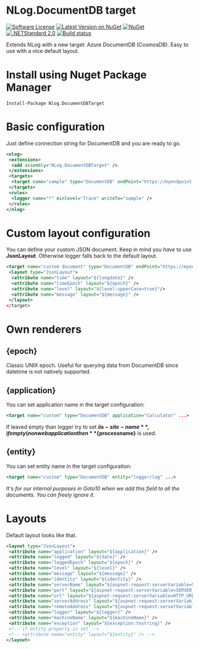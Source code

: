 # NLog.DocumentDB target

[![Software License](https://img.shields.io/badge/license-MIT-brightgreen.svg)](LICENSE.md)
[![Latest Version on NuGet](https://img.shields.io/nuget/v/Nlog.DocumentDBTarget.svg)](https://www.nuget.org/packages/Nlog.DocumentDBTarget/)
[![NuGet](https://img.shields.io/nuget/dt/Nlog.DocumentDBTarget.svg)](https://www.nuget.org/packages/Nlog.DocumentDBTarget/)
[![.NETStandard 2.0](https://img.shields.io/badge/.NET%20Framework-4.5.2-blue.svg)](https://github.com/Microsoft/dotnet/blob/master/releases/net452/README.md)
[![Build status](https://frohikey.visualstudio.com/Goto10/_apis/build/status/NUGET/NLog.DocumentDB)](https://frohikey.visualstudio.com/Goto10/_build/latest?definitionId=5)

Extends NLog with a new target: Azure DocumentDB (CosmosDB). Easy to use with a nice default layout.

# Install using Nuget Package Manager

```Install-Package Nlog.DocumentDBTarget```

# Basic configuration

Just define connection string for DocumentDB and you are ready to go.

```xml
<nlog>
 <extensions> 
  <add assembly="NLog.DocumentDBTarget" />         
 </extensions>
 <targets>
  <target name="sample" type="DocumentDB" endPoint="https://myendpoint.documents.azure.com:443" authorizationKey="s0mes3cre7StuFf==" database="mydb" collection="mycollection"/>
 </targets>    
 <rules>
  <logger name="*" minlevel="Trace" writeTo="sample" />
 </rules>
</nlog>
```

# Custom layout configuration

You can define your custom JSON document. Keep in mind you *have* to use **JsonLayout**. Otherwise logger falls back to the default layout.

```xml
<target name="custom document" type="DocumentDB" endPoint="https://myendpoint.documents.azure.com:443" authorizationKey="s0mes3cre7StuFf==" database="mydb" collection="mycollection"/>
 <layout type="JsonLayout">
  <attribute name="time" layout="${longdate}" />
  <attribute name="timeEpoch" layout="${epoch}" />
  <attribute name="level" layout="${level:upperCase=true}"/>
  <attribute name="message" layout="${message}" />
 </layout>
</target>
```

# Own renderers

## {epoch}

Classic UNIX epoch. Useful for querying data from DocumentDB since datetime is not natively supported.

## {application}

You can set application name in the target configuration:

```xml
<target name="custom" type="DocumentDB" application="Calculator" ...>
```

If leaved empty than logger try to set **${iis-site-name}**, if empty (non web application then **${processname}** is used.

## {entity}

You can set entity name in the target configuration:

```xml
<target name="custom" type="DocumentDB" entity="logger/log" ...>
```

_It's for our internal purposes in Goto10 when we add this field to all the documents. You can freely ignore it._

# Layouts

Default layout looks like that.

```xml
<layout type="JsonLayout">
 <attribute name="application" layout="${application}" />
 <attribute name="logged" layout="${date}" />
 <attribute name="loggedEpoch" layout="${epoch}" />
 <attribute name="level" layout="${level}" />
 <attribute name="message" layout="${message}" />
 <attribute name="identity" layout="${identity}" />
 <attribute name="serverName" layout="${aspnet-request:serverVariable=SERVER_NAME}" />
 <attribute name="port" layout="${aspnet-request:serverVariable=SERVER_PORT}" />
 <attribute name="url" layout="${aspnet-request:serverVariable=HTTP_URL}" />
 <attribute name="serverAddress" layout="${aspnet-request:serverVariable=LOCAL_ADDR}" />
 <attribute name="remoteAddress" layout="${aspnet-request:serverVariable=REMOTE_ADDR}:${aspnet-request:serverVariable=REMOTE_PORT}" />
 <attribute name="logger" layout="${logger}" />
 <attribute name="machineName" layout="${machineName}" />
 <attribute name="exception" layout="${exception:tostring}" />
 <!-- if entity property is set -->
 <!-- <attribute name="entity" layout="${entity}" /> -->
</layout>
```
